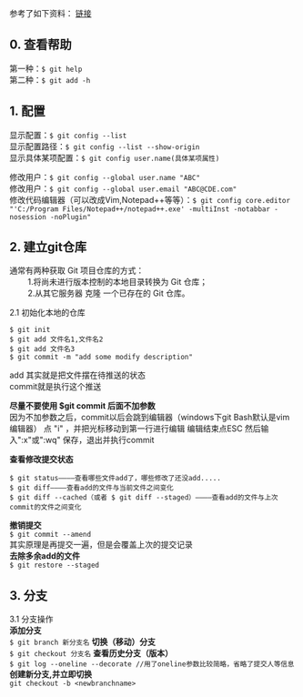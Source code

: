 参考了如下资料： [链接](https://git-scm.com/book/zh/v2/)  
## 0. 查看帮助  
第一种：```$ git help```  
第二种：```$ git add -h```   

## 1. 配置
显示配置：```$ git config --list```   
显示配置路径：```$ git config --list --show-origin```   
显示具体某项配置：```$ git config user.name(具体某项属性)```  

修改用户：```$ git config --global user.name "ABC"```   
修改用户：```$ git config --global user.email "ABC@CDE.com"```   
修改代码编辑器（可以改成Vim,Notepad++等等）：```$ git config core.editor "'C:/Program Files/Notepad++/notepad++.exe' -multiInst -notabbar -nosession -noPlugin"```  

## 2. 建立git仓库  
通常有两种获取 Git 项目仓库的方式：  
&emsp;&emsp;  1.将尚未进行版本控制的本地目录转换为 Git 仓库；  
&emsp;&emsp;  2.从其它服务器 克隆 一个已存在的 Git 仓库。  

2.1  初始化本地的仓库
```
$ git init
$ git add 文件名1,文件名2
$ git add 文件名3
$ git commit -m "add some modify description"
```

add 其实就是把文件摆在待推送的状态  
commit就是执行这个推送

**尽量不要使用 $git commit 后面不加参数**  
因为不加参数之后，commit以后会跳到编辑器（windows下git Bash默认是vim编辑器）
点 "i" ，并把光标移动到第一行进行编辑  编辑结束点ESC   然后输入":x"或":wq" 保存，退出并执行commit 

**查看修改提交状态**  
```
$ git status————查看哪些文件add了，哪些修改了还没add.....
$ git diff————查看add的文件与当前文件之间变化
$ git diff --cached（或者 $ git diff --staged）————查看add的文件与上次commit的文件之间变化
```

**撤销提交**  
```$ git commit --amend```  
其实原理是再提交一遍，但是会覆盖上次的提交记录  
**去除多余add的文件**  
```$ git restore --staged```  

## 3. 分支
3.1 分支操作  
**添加分支**  
```$ git branch 新分支名```
**切换（移动）分支**  
```$ git checkout 分支名```
**查看历史分支（版本）**  
```$ git log --oneline --decorate //用了oneline参数比较简略，省略了提交人等信息```
**创建新分支,并立即切换**  
```git checkout -b <newbranchname>```
